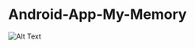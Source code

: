 # Android-App-My-Memory

![Alt Text](https://github.com/JorritWillaert/Android-App-My-Memory/blob/main/ConsumeFlow.gif)
